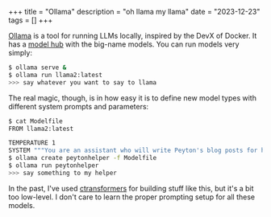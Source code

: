 +++
title = "Ollama"
description = "oh llama my llama"
date = "2023-12-23"
tags = []
+++

[Ollama](https://ollama.ai/) is a tool for running LLMs locally, inspired by the DevX of Docker. It has a [model hub](https://ollama.ai/library) with the big-name models. You can run models very simply:

```bash
$ ollama serve &
$ ollama run llama2:latest
>>> say whatever you want to say to llama
```

The real magic, though, is in how easy it is to define new model types with different system prompts and parameters:

```bash
$ cat Modelfile
FROM llama2:latest

TEMPERATURE 1
SYSTEM """You are an assistant who will write Peyton's blog posts for him"""
$ ollama create peytonhelper -f Modelfile
$ ollama run peytonhelper
>>> say something to my helper
```

In the past, I've used [ctransformers](https://github.com/marella/ctransformers) for building stuff like this, but it's a bit too low-level. I don't care to learn the proper prompting setup for all these models.
